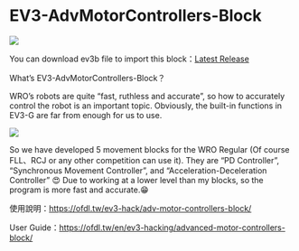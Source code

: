 # EV3-AdvMotorControllers-Block
![](https://i2.wp.com/www.ofdl.nctu.me/wp-content/uploads/2020/07/EV3_AdvMotorCtrl.jpg?w=592&ssl=1)

You can download ev3b file to import this block：[Latest Release](https://github.com/a10036gt/EV3-AdvMotorControllers-Block/releases)

What’s EV3-AdvMotorControllers-Block？

WRO’s robots are quite “fast, ruthless and accurate”, so how to accurately control the robot is an important topic. Obviously, the built-in functions in EV3-G are far from enough for us to use.

![](https://www.tecnonews.info/files/3-10397-fotoArticulo/Captura%20de%20pantalla%202018-11-24%20a%20las%201.13.30.png)

So we have developed 5 movement blocks for the WRO Regular (Of course FLL、RCJ or any other competition can use it).
They are “PD Controller”, “Synchronous Movement Controller”, and “Acceleration-Deceleration Controller” 😍
Due to working at a lower level than my blocks, so the program is more fast and accurate.😁

使用說明：https://ofdl.tw/ev3-hack/adv-motor-controllers-block/

User Guide：https://ofdl.tw/en/ev3-hacking/advanced-motor-controllers-block/
